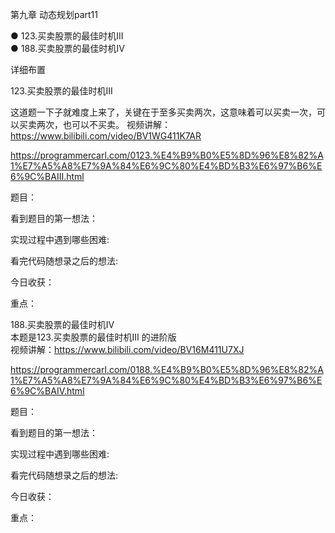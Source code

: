 第九章 动态规划part11

● 123.买卖股票的最佳时机III  
● 188.买卖股票的最佳时机IV 

 详细布置 

 123.买卖股票的最佳时机III  

这道题一下子就难度上来了，关键在于至多买卖两次，这意味着可以买卖一次，可以买卖两次，也可以不买卖。
视频讲解：https://www.bilibili.com/video/BV1WG411K7AR

https://programmercarl.com/0123.%E4%B9%B0%E5%8D%96%E8%82%A1%E7%A5%A8%E7%9A%84%E6%9C%80%E4%BD%B3%E6%97%B6%E6%9C%BAIII.html  

题目：

看到题目的第一想法：

实现过程中遇到哪些困难: 

看完代码随想录之后的想法:

今日收获：

重点：

 188.买卖股票的最佳时机IV  
本题是123.买卖股票的最佳时机III 的进阶版  
视频讲解：https://www.bilibili.com/video/BV16M411U7XJ

https://programmercarl.com/0188.%E4%B9%B0%E5%8D%96%E8%82%A1%E7%A5%A8%E7%9A%84%E6%9C%80%E4%BD%B3%E6%97%B6%E6%9C%BAIV.html

题目：

看到题目的第一想法：

实现过程中遇到哪些困难: 

看完代码随想录之后的想法:

今日收获：

重点：

